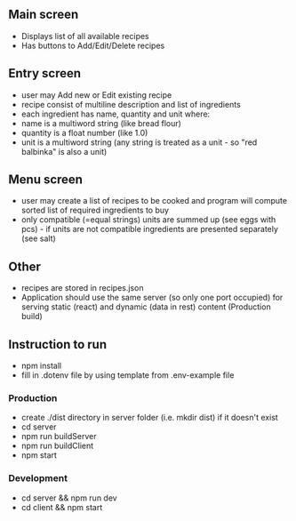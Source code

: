 ## Main screen

- Displays list of all available recipes
- Has buttons to Add/Edit/Delete recipes

## Entry screen

- user may Add new or Edit existing recipe
- recipe consist of multiline description and list of ingredients
- each ingredient has name, quantity and unit where:
- name is a multiword string (like bread flour)
- quantity is a float number (like 1.0)
- unit is a multiword string (any string is treated as a unit - so "red balbinka" is also a unit)

## Menu screen

- user may create a list of recipes to be cooked and program will compute sorted list of required ingredients to buy
- only compatible (=equal strings) units are summed up (see eggs with pcs) - if units are not compatible ingredients are presented separately (see salt)

## Other

- recipes are stored in recipes.json
- Application should use the same server (so only one port occupied) for serving static (react) and dynamic (data in rest) content (Production build)

## Instruction to run

- npm install
- fill in .dotenv file by using template from .env-example file

### Production

- create ./dist directory in server folder (i.e. mkdir dist) if it doesn't exist
- cd server
- npm run buildServer
- npm run buildClient
- npm start

### Development

- cd server && npm run dev
- cd client && npm start
